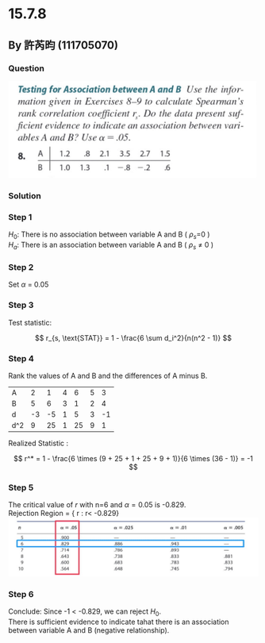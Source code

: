 # 15.7.8
## By 許芮昀 (111705070)

### Question 
<img src= "https://github.com/HWTeng-Course/202402-Statistics/blob/main/Images/S__3031042.jpg" width="500">

### Solution

### Step 1
$H_0$: There is no association between variable A and B ( $ρ_s$=0 ) <br>
$H_a$: There is an association between variable A and B ( $ρ_s$ $\neq$ 0 )

### Step 2
Set $\alpha$ = 0.05
   
### Step 3
Test statistic:

$$
  r_{s, \text{STAT}} = 1 - \frac{6 \sum d_i^2}{n(n^2 - 1)}
$$

### Step 4
Rank the values of A and B and the differences of A minus B.

| |   |   |   |   |   |   |
|-|-|-|-|-|-|-|
|A|2|1|4|6|5|3|
|B|5|6|3|1|2|4|
|d|-3|-5|1|5|3|-1|
|d^2|9|25|1|25|9|1|


Realized Statistic :

$$
r^* = 1 - \frac{6 \times (9 + 25 + 1 + 25 + 9 + 1)}{6 \times (36 - 1)} = -1
$$

### Step 5
The critical value of $r$ with n=6 and $\alpha = 0.05$ is -0.829.<br>
Rejection Region = { r : r< -0.829} <br>
<img src= "https://github.com/HWTeng-Course/202402-Statistics/blob/main/Images/S__3031043.jpg" width="700">

### Step 6
Conclude: 
Since -1 < -0.829, we can reject $H_0$. <br>
There is sufficient evidence to indicate tahat there is an association between variable A and B (negative relationship).
